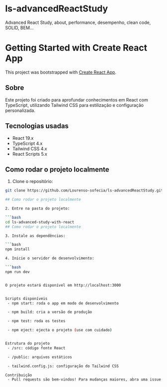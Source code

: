 # ls-advancedReactStudy
Advanced React Study, about, performance, desempenho, clean code, SOLID, BEM...

# Getting Started with Create React App

This project was bootstrapped with [Create React App](https://github.com/facebook/create-react-app).

## Sobre

Este projeto foi criado para aprofundar conhecimentos em React com TypeScript, utilizando Tailwind CSS para estilização e configuração personalizada.

## Tecnologias usadas

- React 19.x
- TypeScript 4.x
- Tailwind CSS 4.x
- React Scripts 5.x

## Como rodar o projeto localmente

1. Clone o repositório:

```bash
git clone https://github.com/Lourenso-sofecia/ls-advancedReactStudy.git

## Como rodar o projeto localmente

2. Entre na pasta do projeto:

```bash
cd ls-advanced-study-with-react
## Como rodar o projeto localmente

3. Instale as dependências:

```bash
npm install

4. Inicie o servidor de desenvolvimento:

```bash
npm run dev


O projeto estará disponível em http://localhost:3000


Scripts disponíveis
 - npm start: roda o app em modo de desenvolvimento

 - npm build: cria a versão de produção

 - npm test: roda os testes

 - npm eject: ejecta o projeto (use com cuidado)


Estrutura do projeto
 - /src: código fonte React

 - /public: arquivos estáticos

 - tailwind.config.js: configuração do Tailwind CSS

Contribuição
 - Pull requests são bem-vindos! Para mudanças maiores, abra uma issue antes para discutir.
